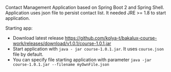 Contact Management Application based on Spring Boot 2 and Spring Shell.
Application uses json file to persist contact list.
It needed JRE >= 1.8 to start application.


Starting app:
- Download latest release https://github.com/kolya-t/bakalux-course-work/releases/download/v1.0.1/course-1.0.1.jar
- Start application with `java - jar course-1.0.1.jar`. It uses `course.json` file by default. 
- You can specify file starting application with parameter `java -jar course-1.0.1.jar --filename myOwnFile.json`
